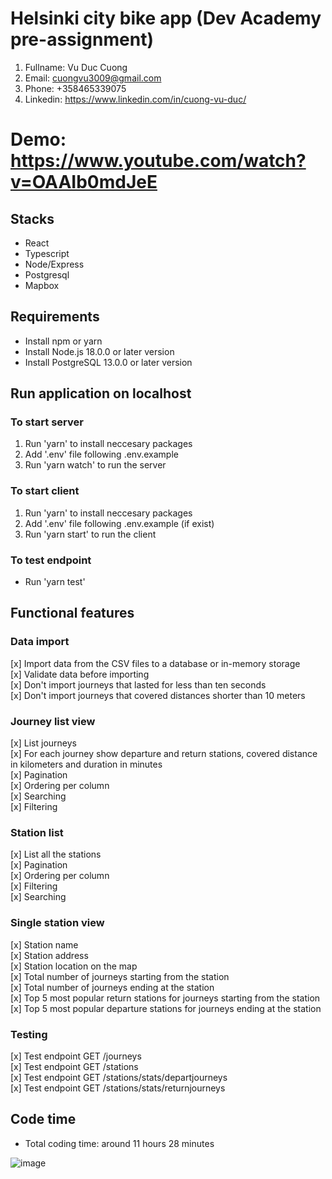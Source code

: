 # Helsinki city bike app (Dev Academy pre-assignment)

1. Fullname: Vu Duc Cuong
2. Email: cuongvu3009@gmail.com
3. Phone: +358465339075
4. Linkedin: https://www.linkedin.com/in/cuong-vu-duc/

# Demo: https://www.youtube.com/watch?v=OAAIb0mdJeE

## Stacks

- React
- Typescript
- Node/Express
- Postgresql
- Mapbox

## Requirements

- Install npm or yarn
- Install Node.js 18.0.0 or later version
- Install PostgreSQL 13.0.0 or later version

## Run application on localhost

### To start server

1. Run 'yarn' to install neccesary packages
2. Add '.env' file following .env.example
3. Run 'yarn watch' to run the server

### To start client

1. Run 'yarn' to install neccesary packages
2. Add '.env' file following .env.example (if exist)
3. Run 'yarn start' to run the client

### To test endpoint

- Run 'yarn test'

## Functional features

### Data import

[x] Import data from the CSV files to a database or in-memory storage <br>
[x] Validate data before importing <br>
[x] Don't import journeys that lasted for less than ten seconds <br>
[x] Don't import journeys that covered distances shorter than 10 meters <br>

### Journey list view

[x] List journeys <br>
[x] For each journey show departure and return stations, covered distance in kilometers and duration in minutes <br>
[x] Pagination <br>
[x] Ordering per column <br>
[x] Searching <br>
[x] Filtering<br>

### Station list

[x] List all the stations<br>
[x] Pagination<br>
[x] Ordering per column<br>
[x] Filtering<br>
[x] Searching<br>

### Single station view

[x] Station name<br>
[x] Station address<br>
[x] Station location on the map<br>
[x] Total number of journeys starting from the station<br>
[x] Total number of journeys ending at the station<br>
[x] Top 5 most popular return stations for journeys starting from the station<br>
[x] Top 5 most popular departure stations for journeys ending at the station<br>

### Testing

[x] Test endpoint GET /journeys<br>
[x] Test endpoint GET /stations<br>
[x] Test endpoint GET /stations/stats/departjourneys<br>
[x] Test endpoint GET /stations/stats/returnjourneys<br>

## Code time

- Total coding time: around 11 hours 28 minutes

![image](https://user-images.githubusercontent.com/39565575/212313529-3d5e2e3a-256a-4b8e-a880-b8ad26c95396.png)

